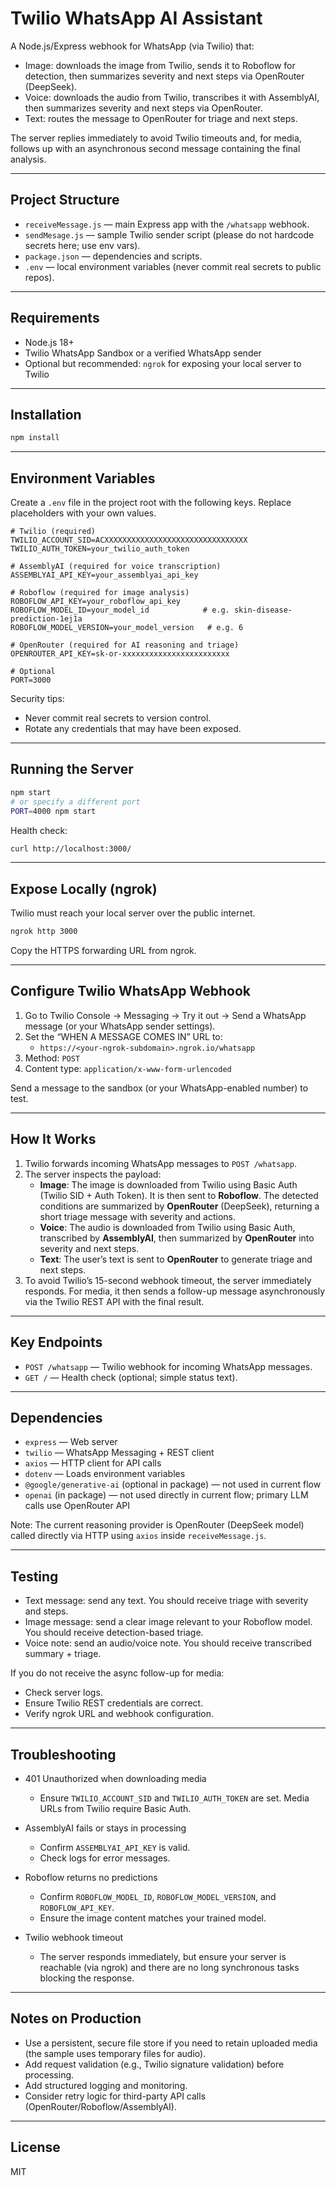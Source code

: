 # Twilio WhatsApp AI Assistant

A Node.js/Express webhook for WhatsApp (via Twilio) that:

- Image: downloads the image from Twilio, sends it to Roboflow for detection, then summarizes severity and next steps via OpenRouter (DeepSeek).
- Voice: downloads the audio from Twilio, transcribes it with AssemblyAI, then summarizes severity and next steps via OpenRouter.
- Text: routes the message to OpenRouter for triage and next steps.

The server replies immediately to avoid Twilio timeouts and, for media, follows up with an asynchronous second message containing the final analysis.

---

## Project Structure

- `receiveMessage.js` — main Express app with the `/whatsapp` webhook.
- `sendMesage.js` — sample Twilio sender script (please do not hardcode secrets here; use env vars).
- `package.json` — dependencies and scripts.
- `.env` — local environment variables (never commit real secrets to public repos).

---

## Requirements

- Node.js 18+
- Twilio WhatsApp Sandbox or a verified WhatsApp sender
- Optional but recommended: `ngrok` for exposing your local server to Twilio

---

## Installation

```bash
npm install
```

---

## Environment Variables

Create a `.env` file in the project root with the following keys. Replace placeholders with your own values.

```env
# Twilio (required)
TWILIO_ACCOUNT_SID=ACXXXXXXXXXXXXXXXXXXXXXXXXXXXXXXXX
TWILIO_AUTH_TOKEN=your_twilio_auth_token

# AssemblyAI (required for voice transcription)
ASSEMBLYAI_API_KEY=your_assemblyai_api_key

# Roboflow (required for image analysis)
ROBOFLOW_API_KEY=your_roboflow_api_key
ROBOFLOW_MODEL_ID=your_model_id            # e.g. skin-disease-prediction-1ej1a
ROBOFLOW_MODEL_VERSION=your_model_version   # e.g. 6

# OpenRouter (required for AI reasoning and triage)
OPENROUTER_API_KEY=sk-or-xxxxxxxxxxxxxxxxxxxxxxxx

# Optional
PORT=3000
```

Security tips:
- Never commit real secrets to version control.
- Rotate any credentials that may have been exposed.

---

## Running the Server

```bash
npm start
# or specify a different port
PORT=4000 npm start
```

Health check:

```bash
curl http://localhost:3000/
```

---

## Expose Locally (ngrok)

Twilio must reach your local server over the public internet.

```bash
ngrok http 3000
```

Copy the HTTPS forwarding URL from ngrok.

---

## Configure Twilio WhatsApp Webhook

1. Go to Twilio Console → Messaging → Try it out → Send a WhatsApp message (or your WhatsApp sender settings).
2. Set the “WHEN A MESSAGE COMES IN” URL to:
   - `https://<your-ngrok-subdomain>.ngrok.io/whatsapp`
3. Method: `POST`
4. Content type: `application/x-www-form-urlencoded`

Send a message to the sandbox (or your WhatsApp-enabled number) to test.

---

## How It Works

1. Twilio forwards incoming WhatsApp messages to `POST /whatsapp`.
2. The server inspects the payload:
   - **Image**: The image is downloaded from Twilio using Basic Auth (Twilio SID + Auth Token). It is then sent to **Roboflow**. The detected conditions are summarized by **OpenRouter** (DeepSeek), returning a short triage message with severity and actions.
   - **Voice**: The audio is downloaded from Twilio using Basic Auth, transcribed by **AssemblyAI**, then summarized by **OpenRouter** into severity and next steps.
   - **Text**: The user’s text is sent to **OpenRouter** to generate triage and next steps.
3. To avoid Twilio’s 15-second webhook timeout, the server immediately responds. For media, it then sends a follow-up message asynchronously via the Twilio REST API with the final result.

---

## Key Endpoints

- `POST /whatsapp` — Twilio webhook for incoming WhatsApp messages.
- `GET /` — Health check (optional; simple status text).

---

## Dependencies

- `express` — Web server
- `twilio` — WhatsApp Messaging + REST client
- `axios` — HTTP client for API calls
- `dotenv` — Loads environment variables
- `@google/generative-ai` (optional in package) — not used in current flow
- `openai` (in package) — not used directly in current flow; primary LLM calls use OpenRouter API

Note: The current reasoning provider is OpenRouter (DeepSeek model) called directly via HTTP using `axios` inside `receiveMessage.js`.

---

## Testing

- Text message: send any text. You should receive triage with severity and steps.
- Image message: send a clear image relevant to your Roboflow model. You should receive detection-based triage.
- Voice note: send an audio/voice note. You should receive transcribed summary + triage.

If you do not receive the async follow-up for media:
- Check server logs.
- Ensure Twilio REST credentials are correct.
- Verify ngrok URL and webhook configuration.

---

## Troubleshooting

- 401 Unauthorized when downloading media
  - Ensure `TWILIO_ACCOUNT_SID` and `TWILIO_AUTH_TOKEN` are set. Media URLs from Twilio require Basic Auth.

- AssemblyAI fails or stays in processing
  - Confirm `ASSEMBLYAI_API_KEY` is valid.
  - Check logs for error messages.

- Roboflow returns no predictions
  - Confirm `ROBOFLOW_MODEL_ID`, `ROBOFLOW_MODEL_VERSION`, and `ROBOFLOW_API_KEY`.
  - Ensure the image content matches your trained model.

- Twilio webhook timeout
  - The server responds immediately, but ensure your server is reachable (via ngrok) and there are no long synchronous tasks blocking the response.

---

## Notes on Production

- Use a persistent, secure file store if you need to retain uploaded media (the sample uses temporary files for audio).
- Add request validation (e.g., Twilio signature validation) before processing.
- Add structured logging and monitoring.
- Consider retry logic for third-party API calls (OpenRouter/Roboflow/AssemblyAI).

---

## License

MIT
